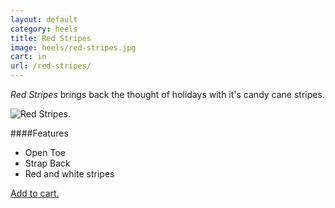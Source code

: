 ```yaml
---
layout: default
category: heels
title: Red Stripes
image: heels/red-stripes.jpg
cart: in
url: /red-stripes/
---
```


*Red Stripes* brings back the thought of holidays with it's candy cane stripes.

<img class="product-img" src="{{site.baseurl}}/images/heels/red-stripes.jpg" alt="Red Stripes."> 

####Features

- Open Toe
- Strap Back
- Red and white stripes

<a class="btn-alt brand-family" href="{{site.baseurl}}/cart/">Add to cart.</a>